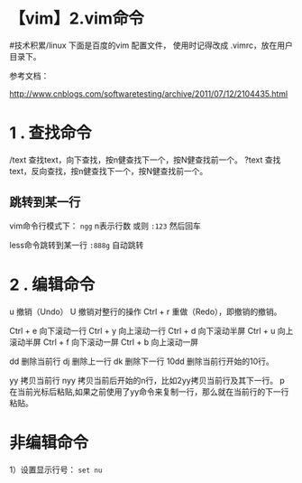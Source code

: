 # 【vim】2.vim命令
#技术积累/linux
下面是百度的vim 配置文件， 使用时记得改成  .vimrc，放在用户目录下。

参考文档：

http://www.cnblogs.com/softwaretesting/archive/2011/07/12/2104435.html

# 1 . 查找命令
/text     查找text，向下查找，按n健查找下一个，按N健查找前一个。
?text    查找text，反向查找，按n健查找下一个，按N健查找前一个。

## 跳转到某一行
vim命令行模式下：
`ngg`   n表示行数
或则
`:123` 然后回车

less命令跳转到某一行
`:888g` 自动跳转

# 2 . 编辑命令
u   撤销（Undo）
U   撤销对整行的操作
Ctrl + r   重做（Redo），即撤销的撤销。


Ctrl + e 向下滚动一行
Ctrl + y 向上滚动一行
Ctrl + d 向下滚动半屏
Ctrl + u 向上滚动半屏
Ctrl + f 向下滚动一屏
Ctrl + b 向上滚动一屏

dd      删除当前行
dj       删除上一行
dk      删除下一行
10dd  删除当前行开始的10行。

yy 拷贝当前行
nyy 拷贝当前后开始的n行，比如2yy拷贝当前行及其下一行。
p  在当前光标后粘贴,如果之前使用了yy命令来复制一行，那么就在当前行的下一行粘贴。


# 非编辑命令
1）设置显示行号：
`set nu`



